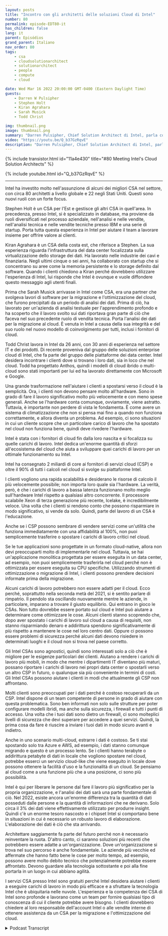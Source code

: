 ```yaml
---
layout: posts
title: "Incontro con gli architetti delle soluzioni Cloud di Intel"
number: 80
permalink: episode-EDT80-it
has_children: false
lang: it
parent: Episódios
grand_parent: Italiano
nav_order: 80
tags:
    - csa
    - cloudsolutionarchitect
    - solutionarchitect
    - people
    - compute
    - cloud

date: Wed Mar 16 2022 20:00:00 GMT-0400 (Eastern Daylight Time)
guests:
    - Darren W Pulsipher
    - Stephen Holt
    - Kiran Agrahara
    - Sarah Musick
    - Todd Christ

img: thumbnail.png
image: thumbnail.png
summary: "Darren Pulsipher, Chief Solution Architect di Intel, parla con i principali architetti delle soluzioni cloud di Intel, Stephen Holt, Kiran Agrahara, Sarah Musick e Todd Christ, su come possono aiutare le organizzazioni, gratuitamente, a migrare verso il cloud e ottimizzare i loro carichi di lavoro."
video: "https://youtu.be/Q_b37GzRqvE"
description: "Darren Pulsipher, Chief Solution Architect di Intel, parla con i principali architetti delle soluzioni cloud di Intel, Stephen Holt, Kiran Agrahara, Sarah Musick e Todd Christ, su come possono aiutare le organizzazioni, gratuitamente, a migrare verso il cloud e ottimizzare i loro carichi di lavoro."
---
```


<div>
{% include transistor.html id="11a4e430" title="#80 Meeting Intel's Cloud Solution Architects" %}

{% include youtube.html id="Q_b37GzRqvE" %}
</div>

---

Intel ha investito molto nell'assunzione di alcuni dei migliori CSA nel settore, con circa 80 architetti a livello globale e 22 negli Stati Uniti. Questi sono nuovi ruoli con un forte focus.

Stephen Holt è un CSA per l'Est e gestisce gli altri CSA in quell'area. In precedenza, presso Intel, si è specializzato in database, ma proviene da ruoli diversificati nel processo aziendale, nell'analisi e nelle vendite, nell'analisi tecnica e nelle vendite tecniche presso IBM e una serie di startup. Porta tutta questa esperienza in Intel per aiutare il team a lavorare insieme per offrire valore ai clienti.

Kiran Agrahara è un CSA della costa est, che riferisce a Stephen. La sua esperienza riguarda l'infrastruttura del data center focalizzata sulla virtualizzazione dello storage dei dati. Ha lavorato nelle industrie dei cavi e finanziaria. Negli ultimi cinque o sei anni, ha collaborato con startup che si concentrano su aree come la memoria persistente e lo storage definito dal software. Quando i clienti chiedono a Kiran perché dovrebbero utilizzare l'esperienza di Intel, lui risponde che Intel è ovunque e vuole diffondere questo messaggio agli utenti finali.

Prima che Sarah Musick arrivasse in Intel come CSA, era una partner che svolgeva lavori di software per la migrazione e l'ottimizzazione del cloud, che furono precipitati da un periodo di analisi dei dati. Prima di ciò, ha lavorato per un'azienda di analisi testuale per l'apprendimento profondo e ha scoperto che il lavoro svolto sui dati riportava gran parte di ciò che faceva nel suo precedente ruolo di vendita tecnica. Porta l'analisi dei dati per la migrazione al cloud. È venuta in Intel a causa della sua integrità e del suo ruolo nel nuovo modello di coinvolgimento per tutti, inclusi i fornitori di cloud.

Todd Christ lavora in Intel da 26 anni, con 30 anni di esperienza nel settore IT e dei prodotti. Di recente proveniva dal gruppo delle soluzioni enterprise cloud di Intel, che fa parte del gruppo delle piattaforme dei data center. Intel desidera incontrare i clienti dove si trovano i loro dati, sia in loco che nel cloud. Todd ha progettato Anthos, quindi i modelli di cloud ibrido o multi-cloud sono stati importanti per lui ed ha lavorato direttamente con Microsoft e Google.

Una grande trasformazione nell'aiutare i clienti a spostarsi verso il cloud è la semplicità. Ora, i clienti non devono pensare molto all'hardware. Sono in grado di fare il lavoro significativo molto più velocemente e con meno spese generali. Anche se l'hardware conta comunque, ovviamente, viene astratto. Tuttavia, è importante non perdere di vista le fondamenta. È come avere un sistema di climatizzazione che non si pensa mai fino a quando non funziona correttamente, e allora diventa un problema. Ad esempio, ci sono situazioni in cui un cliente scopre che un particolare carico di lavoro che ha spostato nel cloud non funziona bene, quindi deve rivedere l'hardware.

Intel è stata con i fornitori di cloud fin dalla loro nascita e si focalizza su quelle carichi di lavoro. Intel dedica un'enorme quantità di sforzi all'ecosistema del cloud che aiuta a sviluppare quei carichi di lavoro per un ottimale funzionamento su Intel.

Intel ha consegnato 2 miliardi di core ai fornitori di servizi cloud (CSP) e oltre il 90% di tutti i calcoli nel cloud si svolge su piattaforme Intel.

I clienti vogliono una rapida scalabilità e desiderano le risorse di calcolo il più velocemente possibile; non importa loro quale sia l'hardware. La verità, però, è che i carichi di lavoro a bassa latenza funzionano molto meglio sull'hardware Intel rispetto a qualsiasi altro concorrente. Il processore scalabile Xeon di terza generazione più recente, Icelake, è incredibilmente veloce. Una volta che i clienti si rendono conto che possono risparmiare in modo significativo, si vende da solo. Quindi, parte del lavoro di un CSA è l'educazione.

Anche se i CSP possono sembrare di vendere servizi come un'utilità che funziona immediatamente con una affidabilità al 100%, non puoi semplicemente trasferire o spostare i carichi di lavoro critici nel cloud.

Se le tue applicazioni sono progettate in un formato cloud-native, allora non devi preoccuparti molto di implementarle nel cloud. Tuttavia, se hai un'applicazione monolitica progettata per essere eseguita in un data center, ad esempio, non puoi semplicemente trasferirla nel cloud perché non è ottimizzata per essere eseguita su CPU specifiche. Utilizzando strumenti di ottimizzazione o migrazione di Intel, i clienti possono prendere decisioni informate prima della migrazione.

Alcuni carichi di lavoro potrebbero non essere adatti per il cloud. Ecco perché, soprattutto nella seconda metà del 2021, si è sentito parlare di rimpatrio. Il pendolo sta oscillando nuovamente mentre le aziende, in particolare, imparano a trovare il giusto equilibrio. Qui entrano in gioco le CSAs. Non tutto dovrebbe essere portato sul cloud e Intel può aiutare a determinare come ottimizzare le cose. Alcuni clienti stanno scoprendo che, dopo aver spostato i carichi di lavoro sul cloud a causa di requisiti, non stanno risparmiando denaro e addirittura spendono significativamente di più rispetto a mantenere le cose nel loro centro dati. Oppure ci possono essere problemi di sicurezza perché alcuni dati devono risiedere in determinati luoghi e il cloud non si trova nel paese corretto.

Gli Intel CSAs sono agnostici, quindi sono interessati solo a ciò che è migliore per le esigenze particolari dei clienti. Aiutano a rendere i carichi di lavoro più mobili, in modo che mentre i dipartimenti IT diventano più maturi, possano riportare i carichi di lavoro nei propri data center o spostarli verso un altro CSP in futuro, o qualunque sia più conveniente in termini di costi. Gli Intel CSAs possono aiutare i clienti in modi che attualmente gli CSP non affrontano.

Molti clienti sono preoccupati per i dati perché è costoso recuperarli da un CSP. Intel dispone di un team competente di persone in grado di aiutare con questa problematica. Sono ben informati non solo sulle strutture per poter configurare modelli ibridi, ma anche sulla sicurezza, i firewall e tutti i punti di accesso. Una volta che i tuoi dati sono dietro un firewall, ci sono molteplici livelli di sicurezza che devi superare per accedere a quei servizi. Quindi, la prima cosa da fare è riuscire a inviare i tuoi dati in modo sicuro avanti e indietro.

Anche in uno scenario multi-cloud, estrarre i dati è costoso. Se ti stai spostando solo tra Azure e AWS, ad esempio, i dati stanno comunque migrando e questo è un processo lento. Se i clienti hanno terabyte o addirittura petabyte di dati in locale che vogliono spostare nel cloud, potrebbe esserci un servizio cloud-like che viene eseguito in locale dove possono ottenere la facilità d'uso e la funzionalità di un cloud. Se pensiamo al cloud come a una funzione più che a una posizione, ci sono più possibilità.

Intel è qui per liberare le persone dal fare il lavoro più significativo per la propria organizzazione, e l'analisi dei dati sarà una parte fondamentale di ciò. Nel 2022, esiste ancora un'enorme differenza tra la quantità di dati posseduti dalle persone e la quantità di informazioni che ne derivano. Solo circa il 3% dei dati viene effettivamente utilizzato per produrre insight. Quindi c'è un enorme tesoro nascosto e i chipset Intel si comportano bene in situazioni in cui è necessario un robusto lavoro di elaborazione. L'elaborazione dei dati è ciò che sta arrivando.

Architettare saggiamente fa parte del futuro perché non è necessario reinventare la ruota. D'altro canto, ci saranno soluzioni più recenti che potrebbero essere adatte a un'organizzazione. Dove un'organizzazione si trova nel suo percorso è anche fondamentale. Le aziende più vecchie ed affermate che hanno fatto bene le cose per molto tempo, ad esempio, possono avere molto debito tecnico che potenzialmente potrebbe essere affrontato. Devono guardare alla tecnologia sottostante e poi alla fine portarla in un luogo in cui abbiano agilità.

I servizi CSA presso Intel sono gratuiti perché Intel desidera aiutare i clienti a eseguire carichi di lavoro in modo più efficace e a sfruttare la tecnologia Intel che è ubiquitaria nelle nuvole. L'esperienza e la competenza dei CSA di Intel sono profonde e lavorano come un team per fornire qualsiasi tipo di conoscenza di cui il cliente potrebbe avere bisogno. I clienti dovrebbero chiedere al loro responsabile dell'account Intel o alle vendite interne di ottenere assistenza da un CSA per la migrazione e l'ottimizzazione del cloud.



<details>
<summary> Podcast Transcript </summary>

<p></p>

</details>
